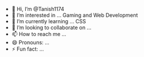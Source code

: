- 👋 Hi, I’m @Tanish1174
- 👀 I’m interested in ... Gaming and Web Development
- 🌱 I’m currently learning ... CSS
- 💞️ I’m looking to collaborate on ...
- 📫 How to reach me ...
- 😄 Pronouns: ...
- ⚡ Fun fact: ...

<!---
Tanish1174/Tanish1174 is a ✨ special ✨ repository because its `README.md` (this file) appears on your GitHub profile.
You can click the Preview link to take a look at your changes.
--->
